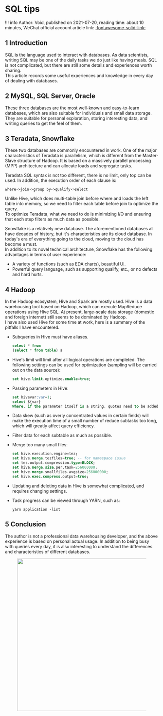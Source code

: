 # SQL tips

!!! info
    Author: Void, published on 2021-07-20, reading time: about 10 minutes, WeChat official account article link: [:fontawesome-solid-link:](https://mp.weixin.qq.com/s/s3nV00URWHvlqrRQ-2An5A)

## 1 Introduction

SQL is the language used to interact with databases. As data scientists, writing SQL may be one of the daily tasks we do just like having meals. SQL is not complicated, but there are still some details and experiences worth sharing.  
This article records some useful experiences and knowledge in every day of dealing with databases.

## 2 MySQL, SQL Server, Oracle

These three databases are the most well-known and easy-to-learn databases, which are also suitable for individuals and small data storage. They are suitable for personal exploration, storing interesting data, and writing queries to get the feel of them.

## 3 Teradata, Snowflake

These two databases are commonly encountered in work. One of the major characteristics of Teradata is parallelism, which is different from the Master-Slave structure of Hadoop. It is based on a massively parallel processing (MPP) architecture and can allocate loads and segregate tasks.  

Teradata SQL syntax is not too different, there is no limit, only top can be used. In addition, the execution order of each clause is: 

```
where->join->group by->qualify->select
```

Unlike Hive, which does multi-table join before where and loads the left table into memory, so we need to filter each table before join to optimize the query.  
To optimize Teradata, what we need to do is minimizing I/O and ensuring that each step filters as much data as possible.   

Snowflake is a relatively new database. The aforementioned databases all have decades of history, but it's characteristics are its cloud database. In today's era of everything going to the cloud, moving to the cloud has become a must.   
In addition to its novel technical architecture, Snowflake has the following advantages in terms of user experience:

- A variety of functions (such as EDA charts), beautiful UI.
- Powerful query language, such as supporting qualify, etc., or no defects and hard hurts.

## 4 Hadoop

In the Hadoop ecosystem, Hive and Spark are mostly used. Hive is a data warehousing tool based on Hadoop, which can execute MapReduce operations using Hive SQL. At present, large-scale data storage (domestic and foreign internet) still seems to be dominated by Hadoop.  
I have also used Hive for some time at work, here is a summary of the pitfalls I have encountered.

- Subqueries in Hive must have aliases.

  ```sql
  select * from
  (select * from table) a
  ```

- Hive's limit will limit after all logical operations are completed. The following settings can be used for optimization (sampling will be carried out on the data source):

  ```sql
  set hive.limit.optimize.enable=true;
  ```

- Passing parameters in Hive:

  ```sql
  set hivevar:var=1;
  select ${var}
  Where, if the parameter itself is a string, quotes need to be added, such as date_sub('${timestamp}',7)
  ```

- Data skew (such as overly concentrated values in certain fields) will make the execution time of a small number of reduce subtasks too long, which will greatly affect query efficiency.
- Filter data for each subtable as much as possible.
- Merge too many small files:

  ```sql
  set hive.execution.engine=tez;
  set hive.merge.tezfiles=true; -- for namespace issue
  set tez.output.compression.type=BLOCK;
  set hive.merge.size.per.task=256000000;
  set hive.merge.smallfiles.avgsize=256000000;
  set hive.exec.compress.output=true;
  ```

- Updating and deleting data in Hive is somewhat complicated, and requires changing settings.
- Task progress can be viewed through YARN, such as:

   ```
   yarn application -list
   ```

## 5 Conclusion

The author is not a professional data warehousing developer, and the above experience is based on personal actual usage. In addition to being busy with queries every day, it is also interesting to understand the differences and characteristics of different databases. 

<figure>
  <img src="https://cdn.jsdelivr.net/gh/BulletTech2021/Pics/2021-6-14/1623639526512-1080P%20(Full%20HD)%20-%20Tail%20Pic.png" width="500" />
</figure>